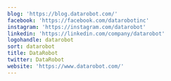 ```yaml
---
blog: 'https://blog.datarobot.com/'
facebook: 'https://facebook.com/datarobotinc'
instagram: 'https://instagram.com/datarobot'
linkedin: 'https://linkedin.com/company/datarobot'
logohandle: datarobot
sort: datarobot
title: DataRobot
twitter: DataRobot
website: 'https://www.datarobot.com/'
---
```

